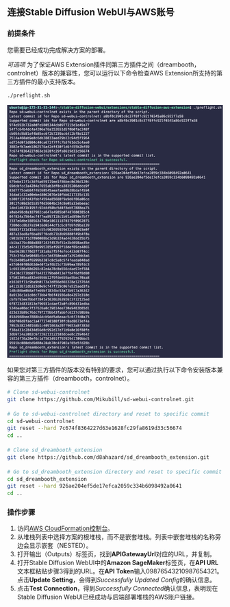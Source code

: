## 连接Stable Diffusion WebUI与AWS账号

### 前提条件
您需要已经成功完成解决方案的部署。

*可选项*
为了保证AWS Extension插件同第三方插件之间（dreambooth，controlnet）版本的兼容性，您可以运行以下命令检查AWS Extension所支持的第三方插件的最小支持版本。
```bash
./preflight.sh
```
![preflight](../images/preflight.png)

如果您对第三方插件的版本没有特别的要求，您可以通过执行以下命令安装版本兼容的第三方插件（dreambooth，controlnet）。

```bash
# Clone sd-webui-controlnet
git clone https://github.com/Mikubill/sd-webui-controlnet.git

# Go to sd-webui-controlnet directory and reset to specific commit
cd sd-webui-controlnet
git reset --hard 7c674f8364227d63e1628fc29fa8619d33c56674
cd ..

# Clone sd_dreambooth_extension
git clone https://github.com/d8ahazard/sd_dreambooth_extension.git

# Go to sd_dreambooth_extension directory and reset to specific commit
cd sd_dreambooth_extension
git reset --hard 926ae204ef5de17efca2059c334b6098492a0641
cd ..
```

### 操作步骤
1. 访问[AWS CloudFormation控制台](https://console.aws.amazon.com/cloudformation/)。
2. 从堆栈列表中选择方案的根堆栈，而不是嵌套堆栈。列表中嵌套堆栈的名称旁边会显示嵌套（NESTED）。
3. 打开输出（Outputs）标签页，找到**APIGatewayUrl**对应的URL，并复制。
4. 打开Stable Diffusion WebUI中的**Amazon SageMaker**标签页，在**API URL**文本框粘贴步骤3得到的URL。在**API Token**输入09876543210987654321。点击**Update Setting**，会得到*Successfully Updated Config*的确认信息。
5. 点击**Test Connection**，得到*Successfully Connected*确认信息，表明现在Stable Diffusion WebUI已经成功与后端部署堆栈的AWS账户链接。
